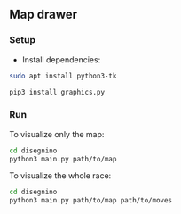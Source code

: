 ## Map drawer

### Setup

- Install dependencies:
```bash
sudo apt install python3-tk
```

```bash
pip3 install graphics.py
```

### Run

To visualize only the map:
```bash
cd disegnino
python3 main.py path/to/map  
```

To visualize the whole race:
```bash
cd disegnino
python3 main.py path/to/map path/to/moves  
```

